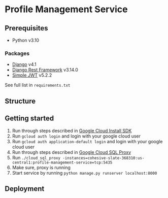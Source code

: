 #   Profile Management Service
##  Prerequisites
- Python v3.10

### Packages
- [Django](https://www.djangoproject.com/start/overview/) v4.1
- [Django Rest Framework](https://www.django-rest-framework.org/) v3.14.0
- [Simple JWT](https://django-rest-framework-simplejwt.readthedocs.io/en/latest/) v5.2.2

See full list in `requirements.txt`
##  Structure
##  Getting started
1. Run through steps described in [Google Cloud Install SDK](https://cloud.google.com/sql/docs/mysql/connect-instance-auth-proxy#macos-64-bit)
2. Run `gcloud auth login` and login with your google cloud user
3. Run `gcloud auth application-default login` and login with your google cloud user
4. Run through steps described in [Google Cloud SQL Proxy](https://cloud.google.com/sql/docs/mysql/quickstart-proxy-test#install-proxy)
5. Run `./cloud_sql_proxy -instances=cohesive-slate-368310:us-central1:profile-management-service=tcp:5435`
6. Make sure, proxy is running
7. Start service by running `python manage.py runserver localhost:8000`
##  Deployment